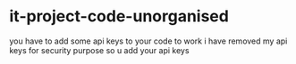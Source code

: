 # it-project-code-unorganised
you have to add some api keys to your code to work i have removed my api keys for security purpose so u add your api keys
